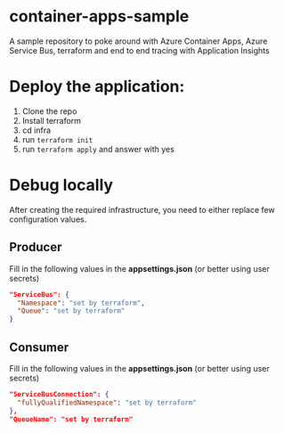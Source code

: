 # container-apps-sample
A sample repository to poke around with Azure Container Apps, Azure Service Bus, terraform and end to end tracing with Application Insights

# Deploy the application:
1. Clone the repo
2. Install terraform
3. cd infra
4. run `terraform init`
5. run `terraform apply` and answer with yes 

# Debug locally
After creating the required infrastructure, you need to either replace few configuration values.

## Producer
Fill in the following values in the **appsettings.json** (or better using user secrets)
```json
"ServiceBus": {
  "Namespace": "set by terraform",
  "Queue": "set by terraform"
}
```

## Consumer
Fill in the following values in the **appsettings.json** (or better using user secrets)
```json	
"ServiceBusConnection": {
  "fullyQualifiedNamespace": "set by terraform"
},
"QueueName": "set by terraform"
```	